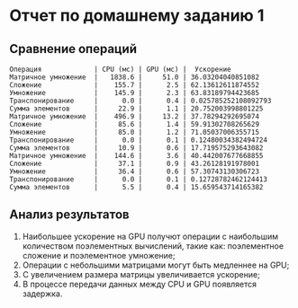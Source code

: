 # Отчет по домашнему заданию 1

## Сравнение операций

```
Операция             | CPU (мс) | GPU (мс) |  Ускорение
Матричное умножение  |   1838.6 |     51.0 | 36.03204040851082
Сложение             |    155.7 |      2.5 | 62.13612611874552
Умножение            |    145.9 |      2.3 | 63.83189794423685
Транспонирование     |      0.0 |      0.4 | 0.025785252108092793
Сумма элементов      |     22.9 |      1.1 | 20.752003998801225
Матричное умножение  |    496.9 |     13.2 | 37.78294292695074
Сложение             |     85.6 |      1.4 | 59.91302708265629
Умножение            |     85.0 |      1.2 | 71.05037006355715
Транспонирование     |      0.0 |      0.1 | 0.12480034382494724
Сумма элементов      |     10.9 |      0.6 | 17.719575293643082
Матричное умножение  |    144.6 |      3.6 | 40.442007677668855
Сложение             |     37.1 |      0.9 | 43.26128191978001
Умножение            |     36.4 |      0.6 | 57.30743130306723
Транспонирование     |      0.0 |      0.1 | 0.12728782462124413
Сумма элементов      |      5.5 |      0.4 | 15.659543714165382
```

## Анализ результатов

1. Наибольшее ускорение на GPU получют операции с наибольшим количеством
поэлементных вычислений, такие как: поэлементное сложение и поэлементное умножение;
2. Операции с небольшими матрицами могут быть медленнее на GPU;
3. С увеличением размера матрицы увеличивается ускорение;
4. В процессе передачи данных между CPU и GPU появляется задержка.

